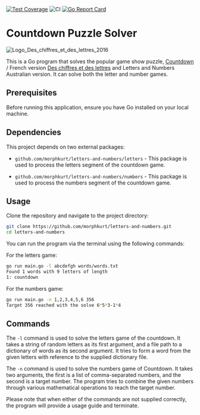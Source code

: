 [![Test Coverage](https://raw.githubusercontent.com/wiki/morphkurt/letters-and-numbers/coverage.svg)](https://raw.githack.com/wiki/morphkurt/letters-and-numbers/coverage.html)
![CI](https://github.com/morphkurt/letters-and-numbers/actions/workflows/go.yml/badge.svg)
[![Go Report Card](https://goreportcard.com/badge/github.com/morphkurt/letters-and-numbers)](https://goreportcard.com/report/github.com/morphkurt/letters-and-numbers)

# Countdown Puzzle Solver

![Logo_Des_chiffres_et_des_lettres_2016](https://github.com/morphkurt/letters-and-numbers/assets/20348847/daf32822-c6df-4fe5-bff0-67883e7f1de2)


This is a Go program that solves the popular game show puzzle, [Countdown](https://en.wikipedia.org/wiki/Countdown_(game_show)) / French version [Des chiffres et des lettres](https://en.wikipedia.org/wiki/Des_chiffres_et_des_lettres) and Letters and Numbers Australian version. It can solve both the letter and number games. 

## Prerequisites


Before running this application, ensure you have Go installed on your local machine.

## Dependencies

This project depends on two external packages:

- `github.com/morphkurt/letters-and-numbers/letters` - This package is used to process the letters segment of the countdown game.
  
- `github.com/morphkurt/letters-and-numbers/numbers` - This package is used to process the numbers segment of the countdown game.

## Usage

Clone the repository and navigate to the project directory:

```bash
git clone https://github.com/morphkurt/letters-and-numbers.git
cd letters-and-numbers
```

You can run the program via the terminal using the following commands:

For the letters game:

```bash
go run main.go -l abcdefgh words/words.txt
Found 1 words with 9 letters of length
1: countdown
```

For the numbers game:

```bash
go run main.go -n 1,2,3,4,5,6 356
Target 356 reached with the solve 6*5*3-1*4
```

## Commands

The `-l` command is used to solve the letters game of the countdown. It takes a string of random letters as its first argument, and a file path to a dictionary of words as its second argument. It tries to form a word from the given letters with reference to the supplied dictionary file.

The `-n` command is used to solve the numbers game of Countdown. It takes two arguments, the first is a list of comma-separated numbers, and the second is a target number. The program tries to combine the given numbers through various mathematical operations to reach the target number.

Please note that when either of the commands are not supplied correctly, the program will provide a usage guide and terminate.
